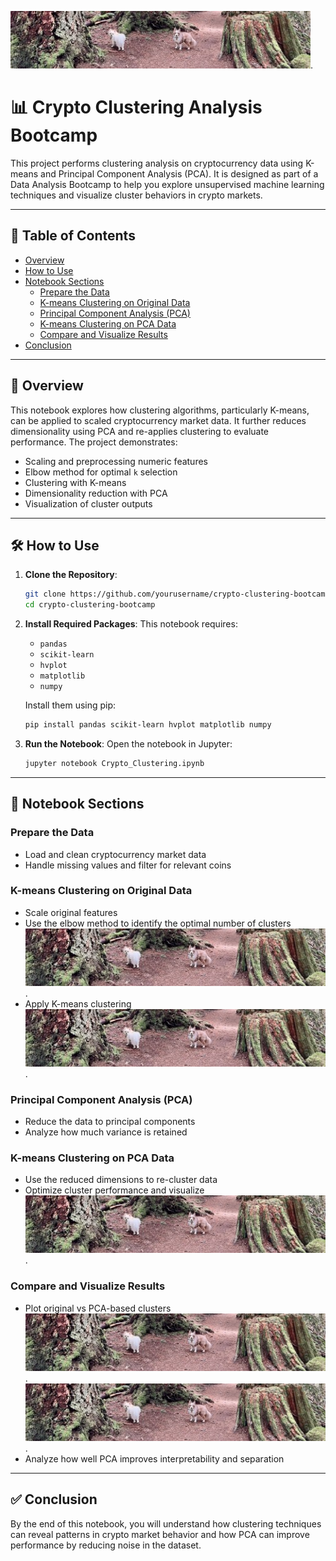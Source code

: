 
![HQ graphic](https://github.com/digibson3/Data-Visualization/blob/lcannon/Images/dog%20title.jpg).
# 📊 Crypto Clustering Analysis Bootcamp

This project performs clustering analysis on cryptocurrency data using K-means and Principal Component Analysis (PCA). It is designed as part of a Data Analysis Bootcamp to help you explore unsupervised machine learning techniques and visualize cluster behaviors in crypto markets.

---

## 🔗 Table of Contents

- [Overview](#-overview)
- [How to Use](#-how-to-use)
- [Notebook Sections](#-notebook-sections)
  - [Prepare the Data](#prepare-the-data)
  - [K-means Clustering on Original Data](#k-means-clustering-on-original-data)
  - [Principal Component Analysis (PCA)](#principal-component-analysis-pca)
  - [K-means Clustering on PCA Data](#k-means-clustering-on-pca-data)
  - [Compare and Visualize Results](#compare-and-visualize-results)
- [Conclusion](#-conclusion)

---

## 📘 Overview

This notebook explores how clustering algorithms, particularly K-means, can be applied to scaled cryptocurrency market data. It further reduces dimensionality using PCA and re-applies clustering to evaluate performance. The project demonstrates:

- Scaling and preprocessing numeric features
- Elbow method for optimal `k` selection
- Clustering with K-means
- Dimensionality reduction with PCA
- Visualization of cluster outputs

---

## 🛠️ How to Use

1. **Clone the Repository**:
   ```bash
   git clone https://github.com/yourusername/crypto-clustering-bootcamp.git
   cd crypto-clustering-bootcamp
   ```

2. **Install Required Packages**:
   This notebook requires:
   - `pandas`
   - `scikit-learn`
   - `hvplot`
   - `matplotlib`
   - `numpy`

   Install them using pip:
   ```bash
   pip install pandas scikit-learn hvplot matplotlib numpy
   ```

3. **Run the Notebook**:
   Open the notebook in Jupyter:
   ```bash
   jupyter notebook Crypto_Clustering.ipynb
   ```

---

## 📓 Notebook Sections

### Prepare the Data

- Load and clean cryptocurrency market data
- Handle missing values and filter for relevant coins

### K-means Clustering on Original Data

- Scale original features
- Use the elbow method to identify the optimal number of clusters
![HQ graphic](https://github.com/digibson3/Data-Visualization/blob/lcannon/Images/dog%20title.jpg).
- Apply K-means clustering
![HQ graphic](https://github.com/digibson3/Data-Visualization/blob/lcannon/Images/dog%20title.jpg).

### Principal Component Analysis (PCA)

- Reduce the data to principal components
- Analyze how much variance is retained

### K-means Clustering on PCA Data

- Use the reduced dimensions to re-cluster data
- Optimize cluster performance and visualize
![HQ graphic](https://github.com/digibson3/Data-Visualization/blob/lcannon/Images/dog%20title.jpg).

### Compare and Visualize Results

- Plot original vs PCA-based clusters
![HQ graphic](https://github.com/digibson3/Data-Visualization/blob/lcannon/Images/dog%20title.jpg).
![HQ graphic](https://github.com/digibson3/Data-Visualization/blob/lcannon/Images/dog%20title.jpg).
- Analyze how well PCA improves interpretability and separation

---

## ✅ Conclusion

By the end of this notebook, you will understand how clustering techniques can reveal patterns in crypto market behavior and how PCA can improve performance by reducing noise in the dataset.
